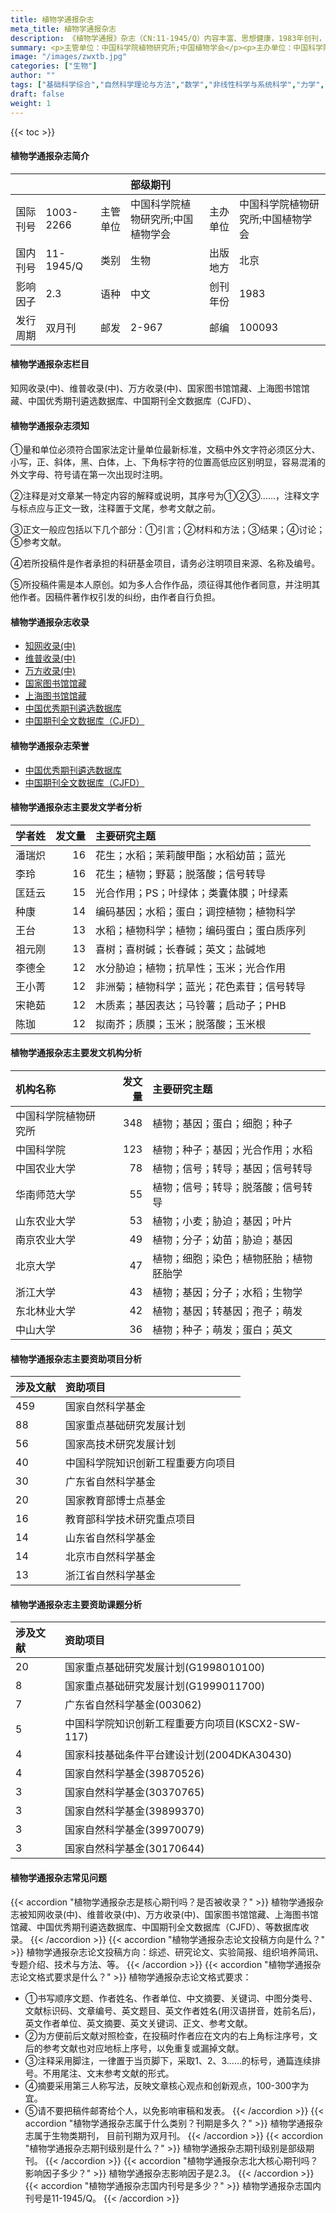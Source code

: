 ```yaml
---
title: 植物学通报杂志
meta_title: 植物学通报杂志
description: 《植物学通报》杂志（CN:11-1945/Q）内容丰富、思想健康，1983年创刊，目前以双月刊形式发行，刊物对外积极扩大宣传，致力于提高杂志质量与影响。 《植物学通报》现已更名为《植物学报》。
summary: <p>主管单位：中国科学院植物研究所;中国植物学会</p><p>主办单位：中国科学院植物研究所;中国植物学会</p><p>发行级别：部级期刊</p><p>发行周期：双月刊</p>
image: "/images/zwxtb.jpg"
categories: ["生物"]
author: ""
tags: ["基础科学综合","自然科学理论与方法","数学","非线性科学与系统科学","力学","物理学","生物学","天文学","自然地理学测绘学","气象学","海洋学","地质学","地球物理学","资源科学",]
draft: false
weight: 1
---
```


{{< toc >}}

#### 植物学通报杂志简介
|               |                               |               | 部级期刊        |               |                           |
| ------------: | :---------------------------- | ------------: | :---------------------------- | ------------: | :------------------------ |
| 国际刊号      | 1003-2266   | 主管单位      | 中国科学院植物研究所;中国植物学会     | 主办单位      | 中国科学院植物研究所;中国植物学会     |
| 国内刊号      | 11-1945/Q        | 类别          | 生物       | 出版地方      | 北京           |
| 影响因子      | 2.3        | 语种          | 中文             | 创刊年份      | 1983    |
| 发行周期      | 双月刊    | 邮发          | 2-967              | 邮编          | 100093      |

#### 植物学通报杂志栏目
<span>知网收录(中)</span>、<span>维普收录(中)</span>、<span>万方收录(中)</span>、<span>国家图书馆馆藏</span>、<span>上海图书馆馆藏</span>、<span>中国优秀期刊遴选数据库</span>、<span>中国期刊全文数据库（CJFD）</span>、

#### 植物学通报杂志须知
<p><p>
	①量和单位必须符合国家法定计量单位最新标准，文稿中外文字符必须区分大、小写，正、斜体，黑、白体，上、下角标字符的位置高低应区别明显，容易混淆的外文字母、符号请在第一次出现时注明。
</p><p>
	②注释是对文章某一特定内容的解释或说明，其序号为①②③……，注释文字与标点应与正文一致，注释置于文尾，参考文献之前。
</p><p>
	③正文一般应包括以下几个部分：①引言；②材料和方法；③结果；④讨论；⑤参考文献。
</p><p>
	④若所投稿件是作者承担的科研基金项目，请务必注明项目来源、名称及编号。
</p><p>
	⑤所投稿件需是本人原创。如为多人合作作品，须征得其他作者同意，并注明其他作者。因稿件著作权引发的纠纷，由作者自行负担。
</p></p>


#### 植物学通报杂志收录
<ul>
    <li class="inline-block">
        <a class="bg-theme-light hover:bg-primary dark:bg-darkmode-theme-light dark:hover:bg-darkmode-primary dark:hover:text-dark m-1 block rounded px-3 py-1 hover:text-white" href="#植物学通报杂志收录">
        知网收录(中)
        </a>
    </li>
    <li class="inline-block">
        <a class="bg-theme-light hover:bg-primary dark:bg-darkmode-theme-light dark:hover:bg-darkmode-primary dark:hover:text-dark m-1 block rounded px-3 py-1 hover:text-white" href="#植物学通报杂志收录">
        维普收录(中)
        </a>
    </li>
    <li class="inline-block">
        <a class="bg-theme-light hover:bg-primary dark:bg-darkmode-theme-light dark:hover:bg-darkmode-primary dark:hover:text-dark m-1 block rounded px-3 py-1 hover:text-white" href="#植物学通报杂志收录">
        万方收录(中)
        </a>
    </li>
    <li class="inline-block">
        <a class="bg-theme-light hover:bg-primary dark:bg-darkmode-theme-light dark:hover:bg-darkmode-primary dark:hover:text-dark m-1 block rounded px-3 py-1 hover:text-white" href="#植物学通报杂志收录">
        国家图书馆馆藏
        </a>
    </li>
    <li class="inline-block">
        <a class="bg-theme-light hover:bg-primary dark:bg-darkmode-theme-light dark:hover:bg-darkmode-primary dark:hover:text-dark m-1 block rounded px-3 py-1 hover:text-white" href="#植物学通报杂志收录">
        上海图书馆馆藏
        </a>
    </li>
    <li class="inline-block">
        <a class="bg-theme-light hover:bg-primary dark:bg-darkmode-theme-light dark:hover:bg-darkmode-primary dark:hover:text-dark m-1 block rounded px-3 py-1 hover:text-white" href="#植物学通报杂志收录">
        中国优秀期刊遴选数据库
        </a>
    </li>
    <li class="inline-block">
        <a class="bg-theme-light hover:bg-primary dark:bg-darkmode-theme-light dark:hover:bg-darkmode-primary dark:hover:text-dark m-1 block rounded px-3 py-1 hover:text-white" href="#植物学通报杂志收录">
        中国期刊全文数据库（CJFD）
        </a>
    </li>
</ul>



#### 植物学通报杂志荣誉
<ul>
    <li class="inline-block">
        <a class="bg-theme-light hover:bg-primary dark:bg-darkmode-theme-light dark:hover:bg-darkmode-primary dark:hover:text-dark m-1 block rounded px-3 py-1 hover:text-white" href="#植物学通报杂志荣誉">
        中国优秀期刊遴选数据库
        </a>
    </li>
    <li class="inline-block">
        <a class="bg-theme-light hover:bg-primary dark:bg-darkmode-theme-light dark:hover:bg-darkmode-primary dark:hover:text-dark m-1 block rounded px-3 py-1 hover:text-white" href="#植物学通报杂志荣誉">
        中国期刊全文数据库（CJFD）
        </a>
    </li>
</ul>





#### 植物学通报杂志主要发文学者分析
| 学者姓                | 发文量                | 主要研究主题          |
| :------------         | --------------------: | :-------------------- |
| 潘瑞炽   | 16     | 花生；水稻；茉莉酸甲酯；水稻幼苗；蓝光 |
| 李玲   | 16     | 花生；植物；野葛；脱落酸；信号转导 |
| 匡廷云   | 15     | 光合作用；PS；叶绿体；类囊体膜；叶绿素 |
| 种康   | 14     | 编码基因；水稻；蛋白；调控植物；植物科学 |
| 王台   | 13     | 水稻；植物科学；植物；编码蛋白；蛋白质序列 |
| 祖元刚   | 13     | 喜树；喜树碱；长春碱；英文；盐碱地 |
| 李德全   | 12     | 水分胁迫；植物；抗旱性；玉米；光合作用 |
| 王小菁   | 12     | 非洲菊；植物科学；蓝光；花色素苷；信号转导 |
| 宋艳茹   | 12     | 木质素；基因表达；马铃薯；启动子；PHB |
| 陈珈   | 12     | 拟南芥；质膜；玉米；脱落酸；玉米根 |




#### 植物学通报杂志主要发文机构分析
| 机构名称              | 发文量                | 主要研究主题          |
| :------------         | --------------------: | :-------------------- |
| 中国科学院植物研究所   | 348     | 植物；基因；蛋白；细胞；种子 |
| 中国科学院   | 123     | 植物；种子；基因；光合作用；水稻 |
| 中国农业大学   | 78     | 植物；信号；转导；基因；信号转导 |
| 华南师范大学   | 55     | 植物；信号；转导；脱落酸；信号转导 |
| 山东农业大学   | 53     | 植物；小麦；胁迫；基因；叶片 |
| 南京农业大学   | 49     | 植物；分子；幼苗；胁迫；基因 |
| 北京大学   | 47     | 植物；细胞；染色；植物胚胎；植物胚胎学 |
| 浙江大学   | 43     | 植物；基因；分子；水稻；生物学 |
| 东北林业大学   | 42     | 植物；基因；转基因；孢子；萌发 |
| 中山大学   | 36     | 植物；种子；萌发；蛋白；英文 |




#### 植物学通报杂志主要资助项目分析
| 涉及文献              | 资助项目              |
| :------------         | :-------------------- |
| 459   | 国家自然科学基金   |
| 88   | 国家重点基础研究发展计划   |
| 56   | 国家高技术研究发展计划   |
| 40   | 中国科学院知识创新工程重要方向项目   |
| 30   | 广东省自然科学基金   |
| 20   | 国家教育部博士点基金   |
| 16   | 教育部科学技术研究重点项目   |
| 14   | 山东省自然科学基金   |
| 14   | 北京市自然科学基金   |
| 13   | 浙江省自然科学基金   |




#### 植物学通报杂志主要资助课题分析
| 涉及文献              | 资助项目              |
| :------------         | :-------------------- |
| 20   | 国家重点基础研究发展计划(G1998010100)   |
| 8   | 国家重点基础研究发展计划(G1999011700)   |
| 7   | 广东省自然科学基金(003062)   |
| 5   | 中国科学院知识创新工程重要方向项目(KSCX2-SW-117)   |
| 4   | 国家科技基础条件平台建设计划(2004DKA30430)   |
| 4   | 国家自然科学基金(39870526)   |
| 3   | 国家自然科学基金(30370765)   |
| 3   | 国家自然科学基金(39899370)   |
| 3   | 国家自然科学基金(39970079)   |
| 3   | 国家自然科学基金(30170644)   |



#### 植物学通报杂志常见问题
{{< accordion "植物学通报杂志是核心期刊吗？是否被收录？" >}}
植物学通报杂志被知网收录(中)、维普收录(中)、万方收录(中)、国家图书馆馆藏、上海图书馆馆藏、中国优秀期刊遴选数据库、中国期刊全文数据库（CJFD）、等数据库收录。
{{< /accordion >}}
{{< accordion "植物学通报杂志论文投稿方向是什么？" >}}
植物学通报杂志论文投稿方向：综述、研究论文、实验简报、组织培养简讯、专题介绍、技术与方法、等。
{{< /accordion >}}
{{< accordion "植物学通报杂志论文格式要求是什么？" >}}
植物学通报杂志论文格式要求：
- ①书写顺序文题、作者姓名、作者单位、中文摘要、关键词、中图分类号、文献标识码、文章编号、英文题目、英文作者姓名(用汉语拼音，姓前名后)，英文作者单位、英文摘要、英文关键词、正文、参考文献。
- ②为方便前后文献对照检查，在投稿时作者应在文内的右上角标注序号，文后的参考文献也对应地标上序号，以免重复或漏掉文献。
- ③注释采用脚注，一律置于当页脚下，采取1、2、3……的标号，通篇连续排号。不用尾注、文末参考文献的形式。
- ④摘要采用第三人称写法，反映文章核心观点和创新观点，100-300字为宜。
- ⑤请不要把稿件邮寄给个人，以免影响审稿和发表。
{{< /accordion >}}
{{< accordion "植物学通报杂志属于什么类别？刊期是多久？" >}}
植物学通报杂志属于生物类期刊， 目前刊期为双月刊。
{{< /accordion >}}
{{< accordion "植物学通报杂志期刊级别是什么？" >}}
植物学通报杂志期刊级别是部级期刊。
{{< /accordion >}}
{{< accordion "植物学通报杂志北大核心期刊吗？影响因子多少？" >}}
植物学通报杂志影响因子是2.3。
{{< /accordion >}}
{{< accordion "植物学通报杂志国内刊号是多少？" >}}
植物学通报杂志国内刊号是11-1945/Q。
{{< /accordion >}}
